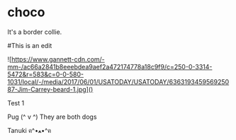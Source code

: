 # choco
It's a border collie.

#This is an edit

![https://www.gannett-cdn.com/-mm-/ac66a2841b8eeebdea9aef2a472174778a18c9f9/c=250-0-3314-5472&r=583&c=0-0-580-1031/local/-/media/2017/06/01/USATODAY/USATODAY/636319345956925087-Jim-Carrey-beard-1.jpg]()

Test 1

Pug (^ v ^)
They are both dogs

Tanuki ฅ^•ﻌ•^ฅ
